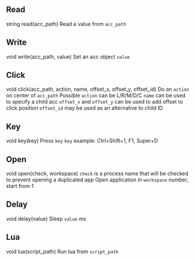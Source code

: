 ## Read
string read(acc_path)
Read a value from `acc_path`

## Write
void write(acc_path, value)
Set an acc object `value`

## Click
void click(acc_path, action, name, offset_x, offset_y, offset_id)
Do an `action` on center of `acc_path`
Possible `action` can be L/R/M/D/C
`name` can be used to specify a child acc
`offset_x` and `offset_y` can be used to add offset to click position
`offset_id` may be used as an alternative to child ID

## Key
void key(key)
Press `key`
`key` example: Ctrl+Shift+1, F1, Super+D

## Open
void open(check, workspace)
`check` is a process name that will be checked to prevent opening a duplicated app
Open application in `workspace` number, start from 1

## Delay
void delay(value)
Sleep `value` ms

## Lua
void lua(script_path)
Run lua from `script_path`